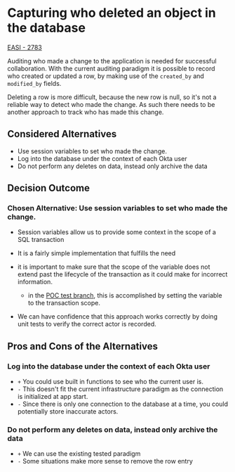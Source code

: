 # Capturing who deleted an object in the database

[EASI - 2783](https://jiraent.cms.gov/browse/EASI-2783)

 Auditing who made a change to the application is needed for successful collaboration. With the current auditing paradigm it is possible to record who created or updated a row, by making use of the `created_by` and `modified_by` fields. 

 Deleting a row is more difficult, because the new row is null, so it's not a reliable way to detect who made the change. As such there needs to be another approach to track who has made this change.
## Considered Alternatives

* Use session variables to set who made the change.
* Log into the database under the context of each Okta user
* Do not perform any deletes on data, instead only archive the data

## Decision Outcome

### Chosen Alternative: Use session variables to set who made the change.

 - Session variables allow us to provide some context in the scope of a SQL transaction
 - It is a fairly simple implementation that fulfills the need

- it is important to make sure that the scope of the variable does not extend past the lifecycle of the transaction as it could make for incorrect information.
   - in the [POC test branch](https://github.com/CMSgov/mint-app/tree/EASI-2783/capturing_deleted_actors_spike), this is accomplished by setting the variable to the transaction scope.

- We can have confidence that this approach works correctly by doing unit tests to verify the correct actor is recorded.

## Pros and Cons of the Alternatives

### Log into the database under the context of each Okta user

* `+` You could use built in functions to see who the current user is.
* `-` This doesn't fit the current infrastructure paradigm as the connection is initialized at app start.
* `-` Since there is only one connection to the database at a time, you could potentially store inaccurate actors.


### Do not perform any deletes on data, instead only archive the data

* `+` We can use the existing tested paradigm
* `-` Some situations make more sense to remove the row entry
